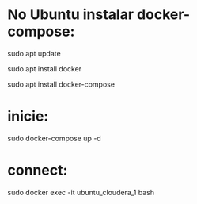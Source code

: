 # No Ubuntu instalar docker-compose:

sudo apt update

sudo apt install docker

sudo apt install docker-compose

# inicie:

sudo docker-compose up -d

# connect:

sudo docker exec -it ubuntu_cloudera_1 bash
